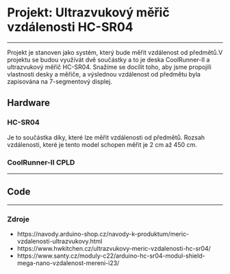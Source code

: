 <h1>Projekt: Ultrazvukový měřič vzdálenosti HC-SR04</h1>
<hr>
  <p>
    Projekt je stanoven jako systém, který bude měřit vzdálenost od předmětů.V projektu se budou využívát dvě součástky a to je deska CoolRunner-II a ultrazvukový měřič HC-SR04. Snažíme se docílit toho, aby jsme propojili vlastnosti desky a měřiče, a výslednou vzdálenost od předmětu byla zapisována na 7-segmentový displej.
  </p>
<h2>Hardware</h2>
  <h3>HC-SR04</h3>
    <p margin-left="20px">
      Je to součástka díky, které lze měřit vzdálenosti od předmětů. Rozsah vzdálenosti, které je tento model schopen měřit je 2 cm až 450 cm.
    </p>
  <h3>CoolRunner-II CPLD</h3>
    <p></p>
<hr>
<h2>Code</h2>
  <p></p>
<hr>
  <h3>Zdroje</h3>
<ul>
  <li>https://navody.arduino-shop.cz/navody-k-produktum/meric-vzdalenosti-ultrazvukovy.html</li>
  <li>https://www.hwkitchen.cz/ultrazvukovy-meric-vzdalenosti-hc-sr04/</li>
  <li>https://www.santy.cz/moduly-c22/arduino-hc-sr04-modul-shield-mega-nano-vzdalenost-mereni-i23/</li>
</ul>
